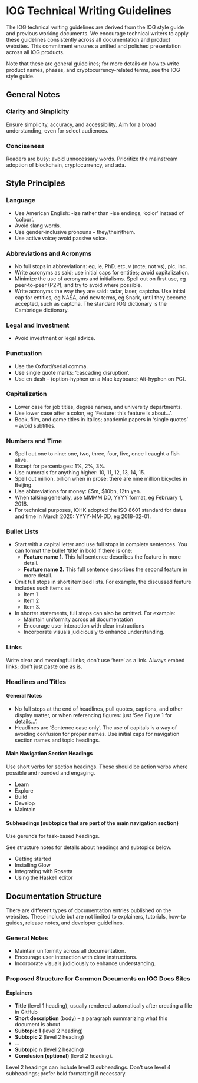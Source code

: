 
# IOG Technical Writing Guidelines

The IOG technical writing guidelines are derived from the IOG style guide and previous working documents. We encourage technical writers to apply these guidelines consistently across all documentation and product websites. This commitment ensures a unified and polished presentation across all IOG products.

Note that these are general guidelines; for more details on how to write product names, phases, and cryptocurrency-related terms, see the IOG style guide.

## General Notes

### Clarity and Simplicity
Ensure simplicity, accuracy, and accessibility. Aim for a broad understanding, even for select audiences.

### Conciseness
Readers are busy; avoid unnecessary words. Prioritize the mainstream adoption of blockchain, cryptocurrency, and ada.

## Style Principles

### Language
- Use American English: -ize rather than -ise endings, ‘color’ instead of ‘colour’.
- Avoid slang words.
- Use gender-inclusive pronouns – they/their/them.
- Use active voice; avoid passive voice.

### Abbreviations and Acronyms
- No full stops in abbreviations: eg, ie, PhD, etc, v (note, not vs), plc, Inc.
- Write acronyms as said; use initial caps for entities; avoid capitalization.
- Minimize the use of acronyms and initialisms. Spell out on first use, eg peer-to-peer (P2P), and try to avoid where possible.
- Write acronyms the way they are said: radar, laser, captcha. Use initial cap for entities, eg NASA, and new terms, eg Snark, until they become accepted, such as captcha. The standard IOG dictionary is the Cambridge dictionary.

### Legal and Investment
- Avoid investment or legal advice.

### Punctuation
- Use the Oxford/serial comma.
- Use single quote marks: ‘cascading disruption’.
- Use en dash – (option-hyphen on a Mac keyboard; Alt-hyphen on PC).

### Capitalization
- Lower case for job titles, degree names, and university departments.
- Use lower case after a colon, eg ‘Feature: this feature is about…’.
- Book, film, and game titles in italics; academic papers in ‘single quotes’ – avoid subtitles.

### Numbers and Time
- Spell out one to nine: one, two, three, four, five, once I caught a fish alive.
- Except for percentages: 1%, 2%, 3%.
- Use numerals for anything higher: 10, 11, 12, 13, 14, 15.
- Spell out million, billion when in prose: there are nine million bicycles in Beijing.
- Use abbreviations for money: £5m, $10bn, 12tn yen.
- When talking generally, use MMMM DD, YYYY format, eg February 1, 2018.
- For technical purposes, IOHK adopted the ISO 8601 standard for dates and time in March 2020: YYYY-MM-DD, eg 2018-02-01.

### Bullet Lists
- Start with a capital letter and use full stops in complete sentences. You can format the bullet ‘title’ in bold if there is one:
  - **Feature name 1.** This full sentence describes the feature in more detail.
  - **Feature name 2.** This full sentence describes the second feature in more detail.
- Omit full stops in short itemized lists. For example, the discussed feature includes such items as:
  - Item 1
  - Item 2
  - Item 3.
- In shorter statements, full stops can also be omitted. For example:
  - Maintain uniformity across all documentation
  - Encourage user interaction with clear instructions
  - Incorporate visuals judiciously to enhance understanding.

### Links
Write clear and meaningful links; don’t use ‘here’ as a link. Always embed links; don’t just paste one as is.

### Headlines and Titles

#### General Notes
- No full stops at the end of headlines, pull quotes, captions, and other display matter, or when referencing figures: just ‘See Figure 1 for details…’.
- Headlines are ‘Sentence case only’. The use of capitals is a way of avoiding confusion for proper names. Use initial caps for navigation section names and topic headings.

#### Main Navigation Section Headings
Use short verbs for section headings. These should be action verbs where possible and rounded and engaging.

- Learn
- Explore
- Build
- Develop
- Maintain

#### Subheadings (subtopics that are part of the main navigation section)
Use gerunds for task-based headings.

See structure notes for details about headings and subtopics below.

- Getting started
- Installing Glow
- Integrating with Rosetta
- Using the Haskell editor

## Documentation Structure

There are different types of documentation entries published on the websites. These include but are not limited to explainers, tutorials, how-to guides, release notes, and developer guidelines.

### General Notes
- Maintain uniformity across all documentation.
- Encourage user interaction with clear instructions.
- Incorporate visuals judiciously to enhance understanding.

### Proposed Structure for Common Documents on IOG Docs Sites

#### Explainers
- **Title** (level 1 heading), usually rendered automatically after creating a file in GitHub
- **Short description** (body) – a paragraph summarizing what this document is about
- **Subtopic 1** (level 2 heading)
- **Subtopic 2** (level 2 heading)
- ...
- **Subtopic n** (level 2 heading)
- **Conclusion (optional)** (level 2 heading).

Level 2 headings can include level 3 subheadings. Don’t use level 4 subheadings; prefer bold formatting if necessary. 

